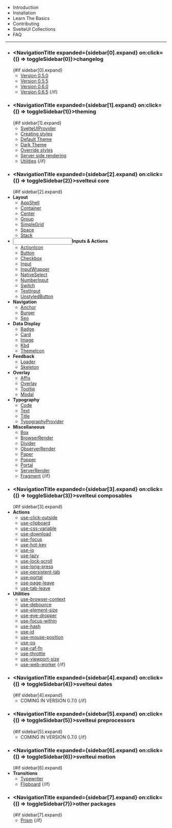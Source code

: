 <script>
  import { MainLink, Logo, ChevronDown, NavigationTitle } from "components";
  import { Space, UnstyledButton } from "@svelteuidev/core";
  import { createEventDispatcher } from 'svelte'
  import { Layout, Input, Stack, Dashboard, LetterCaseToggle, ExclamationTriangle, BoxModel } from "radix-icons-svelte";
	import { Cube, Download, GithubLogo, HamburgerMenu, QuestionMarkCircled, StarFilled, LightningBolt, Archive } from 'radix-icons-svelte';

  const dispatch = createEventDispatcher();
  const suiCollections = 'https://svelteuidev.github.io/svelteui-collections/'

  const sidebar = [
    { id: 1, expand: false },
    { id: 2, expand: false },
    { id: 3, expand: false },
    { id: 4, expand: false },
    { id: 5, expand: false },
    { id: 6, expand: false },
    { id: 7, expand: false },
    { id: 8, expand: false },
  ]
 
  function toggleSidebar(index) {
    sidebar[index].expand = !sidebar[index].expand;
    dispatch('toggleSidebar', { index, expand: sidebar[index].expand });
  }
</script>

- <MainLink href='introduction'><Cube slot='icon' size={20} />Introduction</MainLink>
- <MainLink color='red' href='installation'><Download slot='icon' size={20} />Installation</MainLink>
- <MainLink color='green' href='basics'><StarFilled slot='icon' size={20} />Learn The Basics</MainLink>
- <MainLink color='dark' href='contributing'><GithubLogo slot='icon' size={20} />Contributing</MainLink>
- <MainLink color={null} href={suiCollections}><Logo slot='icon' size={30} />SvelteUI Collections</MainLink>
- <MainLink color='indigo' href='faq'><QuestionMarkCircled slot='icon' size={20} />FAQ</MainLink>

<hr />

- ### <NavigationTitle expanded={sidebar[0].expand} on:click={() => toggleSidebar(0)}>changelog</NavigationTitle>
  {#if sidebar[0].expand}
  - [Version 0.5.0](changelog/v0-5-0)
  - [Version 0.5.5](changelog/v0-5-5)
  - [Version 0.6.0](changelog/v0-6-0)
  - [Version 0.6.5](changelog/v0-6-5)
    <!-- - [Version 0.7.0](changelog/v0-7-0) -->
    {/if}
- ### <NavigationTitle expanded={sidebar[1].expand} on:click={() => toggleSidebar(1)}>theming</NavigationTitle>
  {#if sidebar[1].expand}
  - [SvelteUIProvider](theming/svelteui-provider)
  - [Creating styles](theming/create-styles)
  - [Default Theme](theming/default-theme)
  - [Dark Theme](theming/dark-theme)
  - [Override styles](theming/override)
  - [Server side rendering](theming/ssr)
  - [Utilities](theming/utilities)
    {/if}
- ### <NavigationTitle expanded={sidebar[2].expand} on:click={() => toggleSidebar(2)}>svelteui core</NavigationTitle>
  {#if sidebar[2].expand}
- **<Layout /><Space w="md" />Layout**
  - [AppShell](core/app-shell)
  - [Container](core/container)
  - [Center](core/center)
  <!-- - [Grid](core/grid) -->
  - [Group](core/group)
  <!-- - [MediaQuery](core/media-query) -->
  - [SimpleGrid](core/simple-grid)
  - [Space](core/space)
  - [Stack](core/stack)
- **<Input/><Space w="md" />Inputs & Actions**
  - [ActionIcon](core/action-icon)
  - [Button](core/button)
  - [Checkbox](core/checkbox)
  - [Input](core/input)
  - [InputWrapper](core/input-wrapper)
  - [NativeSelect](core/native-select)
  - [NumberInput](core/number-input)
  - [Switch](core/switch)
  - [TextInput](core/text-input)
  - [UnstyledButton](core/unstyled-button)
- **<HamburgerMenu/><Space w="md" />Navigation**
  - [Anchor](core/anchor)
  - [Burger](core/burger)
  - [Seo](core/seo)
- **<Dashboard/><Space w="md" />Data Display**
  - [Badge](core/badge)
  - [Card](core/card)
  - [Image](core/image)
  - [Kbd](core/kbd)
  - [ThemeIcon](core/theme-icon)
  <!-- - [Timeline](core/timeline) -->
- **<ExclamationTriangle/><Space w="md" />Feedback**
  <!-- - [Alert](core/alert) -->
  - [Loader](core/loader)
    <!-- - [Notification](core/notification) -->
    <!-- - [Progress](core/progress) -->
  - [Skeleton](core/skeleton)
- **<Stack/><Space w="md" />Overlay**
  - [Affix](core/affix)
  - [Overlay](core/overlay)
  - [Tooltip](core/tooltip)
  - [Modal](core/modal)
- **<LetterCaseToggle/><Space w="md" />Typography**
  - [Code](core/code)
  - [Text](core/text)
  - [Title](core/title)
  - [TypographyProvider](core/typography-provider)
- **<BoxModel/><Space w="md" />Miscellaneous**
  - [Box](core/box)
  - [BrowserRender](core/browser-render)
  - [Divider](core/divider)
  - [ObserverRender](core/observer-render)
  - [Paper](core/paper)
  - [Popper](core/popper)
  - [Portal](core/portal)
  - [ServerRender](core/server-render)
  - [Fragment](core/fragment)
    {/if}
- ### <NavigationTitle expanded={sidebar[3].expand} on:click={() => toggleSidebar(3)}>svelteui composables</NavigationTitle>
  {#if sidebar[3].expand}
- **<LightningBolt/><Space w="md" />Actions**
  - [use-click-outside](composables/use-click-outside)
  - [use-clipboard](composables/use-clipboard)
  - [use-css-variable](composables/use-css-variable)
  - [use-download](composables/use-download)
  - [use-focus](composables/use-focus)
  - [use-hot-key](composables/use-hot-key)
  - [use-io](composables/use-io)
  - [use-lazy](composables/use-lazy)
  - [use-lock-scroll](composables/use-lock-scroll)
  - [use-long-press](composables/use-long-press)
  - [use-persistent-tab](composables/use-persistent-tab)
  - [use-portal](composables/use-portal)
  - [use-page-leave](composables/use-page-leave)
  - [use-tab-leave](composables/use-tab-leave)
- **<Archive/><Space w="md" />Utilities**
  - [use-browser-context](composables/use-browser-context)
  - [use-debounce](composables/use-debounce)
  - [use-element-size](composables/use-element-size)
  - [use-eye-dropper](composables/use-eye-dropper)
  - [use-focus-within](composables/use-focus-within)
  - [use-hash](composables/use-hash)
  - [use-id](composables/use-id)
  - [use-mouse-position](composables/use-mouse-position)
  - [use-os](composables/use-os)
  - [use-raf-fn](composables/use-raf-fn)
  - [use-throttle](composables/use-throttle)
  - [use-viewport-size](composables/use-viewport-size)
  - [use-web-worker](composables/use-web-worker)
    {/if}
- ### <NavigationTitle expanded={sidebar[4].expand} on:click={() => toggleSidebar(4)}>svelteui dates</NavigationTitle>
  {#if sidebar[4].expand}
  - COMING IN VERSION 0.7.0
    <!-- - [Getting Started](dates/getting-started-dates) -->
    <!-- - [Calendar](dates/calendar) -->
    <!-- - [Month](dates/month) -->
    {/if}
- ### <NavigationTitle expanded={sidebar[5].expand} on:click={() => toggleSidebar(5)}>svelteui preprocessors</NavigationTitle>
  {#if sidebar[5].expand}
  - COMING IN VERSION 0.7.0
    <!-- - [Getting Started](preprocessors/getting-started-preprocessors) -->
    <!-- - [view-source](preprocessors/view-source) -->
    {/if}
- ### <NavigationTitle expanded={sidebar[6].expand} on:click={() => toggleSidebar(6)}>svelteui motion</NavigationTitle>
  {#if sidebar[6].expand}
- **Transitions**
  - [Typewriter](motion/typewriter)
  - [Flipboard](motion/flipboard)
    {/if}
- ### <NavigationTitle expanded={sidebar[7].expand} on:click={() => toggleSidebar(7)}>other packages</NavigationTitle>
  {#if sidebar[7].expand}
  - [Prism](others/prism)
    {/if}
